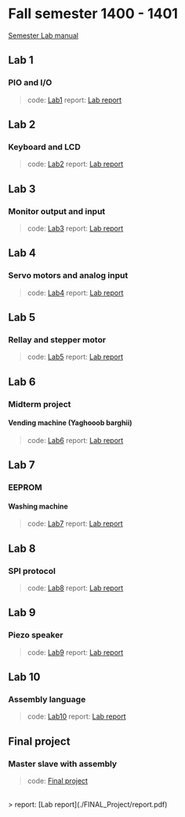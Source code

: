 # Fall semester 1400 - 1401

[Semester Lab manual](Lab-manual.pdf)

## Lab 1

### PIO and I/O

> code: [Lab1](./LAB%201/Lab1-9831111-9831125.zip)
> report: [Lab report](./LAB%201/report.pdf)

## Lab 2

### Keyboard and LCD

> code: [Lab2](./LAB%202/9831125_983111.zip)
> report: [Lab report](./LAB%202/report.pdf)


## Lab 3
### Monitor output and input

> code: [Lab3](./LAB%203/Lab-3/)
> report: [Lab report](./LAB%203/report.pdf)

## Lab 4
### Servo motors and analog input

> code: [Lab4](./LAB%204/Ard/)
> report: [Lab report](./LAB%204/report.pdf)

## Lab 5

### Rellay and stepper motor

> code: [Lab5](./LAB%205/Arduino/)
> report: [Lab report](./LAB%205/report.pdf)

## Lab 6
### Midterm project

#### Vending machine (Yaghooob barghii)

> code: [Lab6](./LAB%206/Arduino/)
> report: [Lab report](./LAB%206/report.pdf)


## Lab 7
### EEPROM 

#### Washing machine

> code: [Lab7](./LAB%207/Arduino/)
> report: [Lab report](./LAB%207/report.pdf)

## Lab 8

### SPI protocol

> code: [Lab8](./LAB%208/LAB8_9831125_9831111.zip)
> report: [Lab report](./LAB%208/report.pdf)


## Lab 9
### Piezo speaker

> code: [Lab9](./LAB%209/lab9-9831111-9831125/micro%20lab9/)
> report: [Lab report](./LAB%209/report.pdf)

## Lab 10
### Assembly language

> code: [Lab10](./ASM/ASM/1/9831125_983111.zip)
> report: [Lab report](./ASM/ASM/1/report.pdf)

## Final project

### Master slave with assembly

> code: [Final project](./FINAL_Project/Micro_2_3_9831125.zip)
<br/>
> report: [Lab report](./FINAL_Project/report.pdf)
